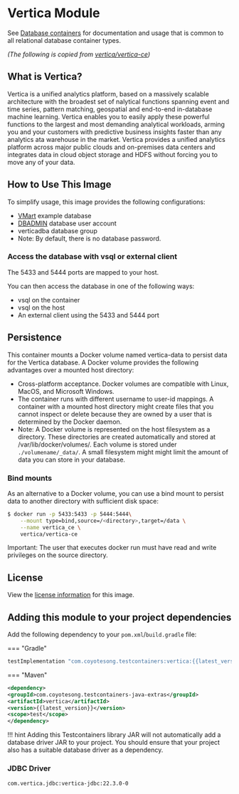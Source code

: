 # Vertica Module

See [Database containers](./index.md) for documentation and usage that is common to all relational database container types.

_(The following is copied from [vertica/vertica-ce](https://hub.docker.com/r/vertica/vertica-ce))_

## What is Vertica?

Vertica is a unified analytics platform, based on a massively scalable architecture with the broadest set of
nalytical functions spanning event and time series, pattern matching, geospatial and end-to-end in-database
machine learning. Vertica enables you to easily apply these powerful functions to the largest and most demanding
analytical workloads, arming you and your customers with predictive business insights faster than any analytics
ata warehouse in the market. Vertica provides a unified analytics platform across major public clouds and on-premises
data centers and integrates data in cloud object storage and HDFS without forcing you to move any of your data.

## How to Use This Image

To simplify usage, this image provides the following configurations:

- [VMart](https://www.vertica.com/docs/latest/HTML/Content/Authoring/GettingStartedGuide/IntroducingVMart/IntroducingVMart.htm) example database
- [DBADMIN](https://www.vertica.com/docs/latest/HTML/Content/Authoring/AdministratorsGuide/DBUsersAndPrivileges/Roles/PredefinedRoles.htm) database user account
- verticadba database group
- Note: By default, there is no database password.

### Access the database with vsql or external client

The 5433 and 5444 ports are mapped to your host.

You can then access the database in one of the following ways:

- vsql on the container
- vsql on the host
- An external client using the 5433 and 5444 port

## Persistence

This container mounts a Docker volume named vertica-data to persist data for the Vertica database.
A Docker volume provides the following advantages over a mounted host directory:

- Cross-platform acceptance. Docker volumes are compatible with Linux, MacOS, and Microsoft Windows.
- The container runs with different username to user-id mappings. A container with a mounted host directory might create files that you cannot inspect or delete because they are owned by a user that is determined by the Docker daemon.
- Note: A Docker volume is represented on the host filesystem as a directory. These directories are created automatically and stored at /var/lib/docker/volumes/. Each volume is stored under `./volumename/_data/`. A small filesystem might might limit the amount of data you can store in your database.

### Bind mounts
As an alternative to a Docker volume, you can use a bind mount to persist data to another directory with sufficient disk space:

```sh
$ docker run -p 5433:5433 -p 5444:5444\
    --mount type=bind,source=/<directory>,target=/data \
    --name vertica_ce \
    vertica/vertica-ce
```
Important: The user that executes docker run must have read and write privileges on the source directory.

## License

View the [license information](https://www.microfocus.com/en-us/legal/software-licensing) for this image.

## Adding this module to your project dependencies

Add the following dependency to your `pom.xml`/`build.gradle` file:

=== "Gradle"
```groovy
testImplementation "com.coyotesong.testcontainers:vertica:{{latest_version}}"
```
=== "Maven"
```xml
<dependency>
<groupId>com.coyotesong.testcontainers-java-extras</groupId>
<artifactId>vertica</artifactId>
<version>{{latest_version}}</version>
<scope>test</scope>
</dependency>
```

!!! hint
Adding this Testcontainers library JAR will not automatically add a database driver JAR to your project. You should ensure that your project also has a suitable database driver as a dependency.

### JDBC Driver

```
com.vertica.jdbc:vertica-jdbc:22.3.0-0
```

